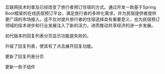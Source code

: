 互联网技术的普及已经改变了旅行者预订住宿的方式。通过开发一款基于Spring Boot框架的在线民宿预订平台，满足旅行者的多样化需求，并为民宿提供者提供更广阔的市场接入。这不仅对提升旅行者的住宿选择具有重要意义，也为民宿预订领域的技术进步和行业发展注入了新的活力，进而推动共享经济的进一步发展。

初代版本的回复列表分页显示功能是失败的。

升级了回复列表，使其有了点击展开回复功能。

更新了回复列表分页

更新一些子组件


